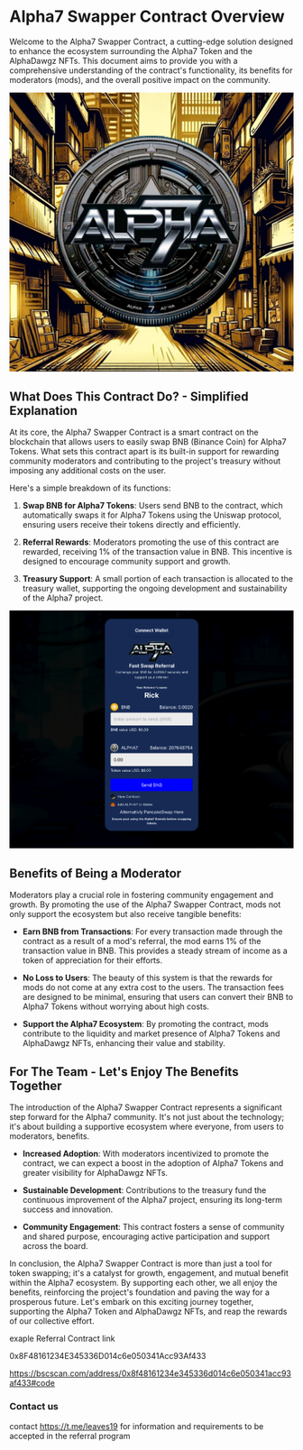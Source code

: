 # Alpha7 Swapper Contract Overview

Welcome to the Alpha7 Swapper Contract, a cutting-edge solution designed to enhance the ecosystem surrounding the Alpha7 Token and the AlphaDawgz NFTs. This document aims to provide you with a comprehensive understanding of the contract's functionality, its benefits for moderators (mods), and the overall positive impact on the community.

![Alpha7 Token Logo](https://raw.githubusercontent.com/ArielRin/alpha7mint/day-5/Images/Social%20Images/yellowRoundAlpha7Logo.png)

## What Does This Contract Do? - Simplified Explanation

At its core, the Alpha7 Swapper Contract is a smart contract on the blockchain that allows users to easily swap BNB (Binance Coin) for Alpha7 Tokens. What sets this contract apart is its built-in support for rewarding community moderators and contributing to the project's treasury without imposing any additional costs on the user.

Here's a simple breakdown of its functions:

1. **Swap BNB for Alpha7 Tokens**: Users send BNB to the contract, which automatically swaps it for Alpha7 Tokens using the Uniswap protocol, ensuring users receive their tokens directly and efficiently.

2. **Referral Rewards**: Moderators promoting the use of this contract are rewarded, receiving 1% of the transaction value in BNB. This incentive is designed to encourage community support and growth.

3. **Treasury Support**: A small portion of each transaction is allocated to the treasury wallet, supporting the ongoing development and sustainability of the Alpha7 project.


![Alpha7 Referral Swapper](https://raw.githubusercontent.com/ArielRin/alpha7mint/day-5/Contracts/ReferralSwapper/swapperimage.png)

## Benefits of Being a Moderator

Moderators play a crucial role in fostering community engagement and growth. By promoting the use of the Alpha7 Swapper Contract, mods not only support the ecosystem but also receive tangible benefits:

- **Earn BNB from Transactions**: For every transaction made through the contract as a result of a mod's referral, the mod earns 1% of the transaction value in BNB. This provides a steady stream of income as a token of appreciation for their efforts.

- **No Loss to Users**: The beauty of this system is that the rewards for mods do not come at any extra cost to the users. The transaction fees are designed to be minimal, ensuring that users can convert their BNB to Alpha7 Tokens without worrying about high costs.

- **Support the Alpha7 Ecosystem**: By promoting the contract, mods contribute to the liquidity and market presence of Alpha7 Tokens and AlphaDawgz NFTs, enhancing their value and stability.

## For The Team - Let's Enjoy The Benefits Together

The introduction of the Alpha7 Swapper Contract represents a significant step forward for the Alpha7 community. It's not just about the technology; it's about building a supportive ecosystem where everyone, from users to moderators, benefits.

- **Increased Adoption**: With moderators incentivized to promote the contract, we can expect a boost in the adoption of Alpha7 Tokens and greater visibility for AlphaDawgz NFTs.

- **Sustainable Development**: Contributions to the treasury fund the continuous improvement of the Alpha7 project, ensuring its long-term success and innovation.

- **Community Engagement**: This contract fosters a sense of community and shared purpose, encouraging active participation and support across the board.

In conclusion, the Alpha7 Swapper Contract is more than just a tool for token swapping; it's a catalyst for growth, engagement, and mutual benefit within the Alpha7 ecosystem. By supporting each other, we all enjoy the benefits, reinforcing the project's foundation and paving the way for a prosperous future. Let's embark on this exciting journey together, supporting the Alpha7 Token and AlphaDawgz NFTs, and reap the rewards of our collective effort.

exaple Referral Contract link

0x8F48161234E345336D014c6e050341Acc93Af433

https://bscscan.com/address/0x8f48161234e345336d014c6e050341acc93af433#code

### Contact us

contact https://t.me/leaves19 for information and requirements to be accepted in the referral program
